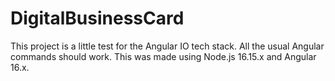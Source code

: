 # DigitalBusinessCard

This project is a little test for the Angular IO tech stack. All the usual Angular commands should work.
This was made using Node.js 16.15.x and Angular 16.x.